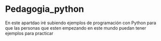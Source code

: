 # Pedagogia_python

En este apartdao iré subiendo ejemplos de programación con Python para que las personas que esten empezando en este mundo puedan tener ejemplos para practicar
